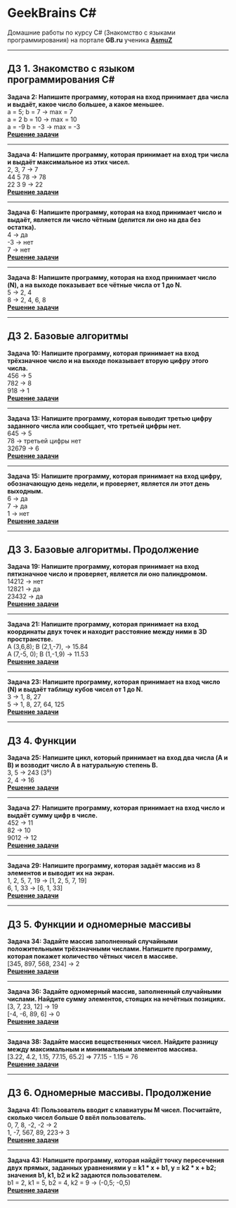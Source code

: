 
# GeekBrains C#

Домашние работы по курсу C# (Знакомство с языками программирования) на портале **GB.ru** ученика **[AsmuZ](http://asmuz.ru)**
____
## ДЗ 1. Знакомство с языком программирования С#

**Задача 2: Напишите программу, которая на вход принимает два числа и выдаёт, какое число большее, а какое меньшее.**  
a = 5; b = 7 -> max = 7  
a = 2 b = 10 -> max = 10  
a = -9 b = -3 -> max = -3  
[**Решение задачи**](https://github.com/asmuz/GB_C_sharp/tree/master/task02/Program.cs)
____
**Задача 4: Напишите программу, которая принимает на вход три числа и выдаёт максимальное из этих чисел.**  
2, 3, 7 -> 7  
44 5 78 -> 78  
22 3 9 -> 22  
[**Решение задачи**](https://github.com/asmuz/GB_C_sharp/tree/master/task04/Program.cs)
____
**Задача 6: Напишите программу, которая на вход принимает число и выдаёт, является ли число чётным (делится ли оно на два без остатка).**  
4 -> да  
-3 -> нет  
7 -> нет  
[**Решение задачи**](https://github.com/asmuz/GB_C_sharp/tree/master/task06/Program.cs)
____
**Задача 8: Напишите программу, которая на вход принимает число (N), а на выходе показывает все чётные числа от 1 до N.**  
5 -> 2, 4  
8 -> 2, 4, 6, 8  
[**Решение задачи**](https://github.com/asmuz/GB_C_sharp/tree/master/task08/Program.cs)
____

## ДЗ 2. Базовые алгоритмы

**Задача 10: Напишите программу, которая принимает на вход трёхзначное число и на выходе показывает вторую цифру этого числа.**  
456 -> 5  
782 -> 8  
918 -> 1  
[**Решение задачи**](https://github.com/asmuz/GB_C_sharp/tree/master/task10/Program.cs)
____
**Задача 13: Напишите программу, которая выводит третью цифру заданного числа или сообщает, что третьей цифры нет.**  
645 -> 5  
78 -> третьей цифры нет  
32679 -> 6  
[**Решение задачи**](https://github.com/asmuz/GB_C_sharp/tree/master/task13/Program.cs)
____
**Задача 15: Напишите программу, которая принимает на вход цифру, обозначающую день недели, и проверяет, является ли этот день выходным.**  
6 -> да  
7 -> да  
1 -> нет  
[**Решение задачи**](https://github.com/asmuz/GB_C_sharp/tree/master/task15/Program.cs)
____

## ДЗ 3. Базовые алгоритмы. Продолжение

**Задача 19: Напишите программу, которая принимает на вход пятизначное число и проверяет, является ли оно палиндромом.**  
14212 -> нет  
12821 -> да  
23432 -> да  
[**Решение задачи**](https://github.com/asmuz/GB_C_sharp/tree/master/task19/Program.cs)
____
**Задача 21: Напишите программу, которая принимает на вход координаты двух точек и находит расстояние между ними в 3D пространстве.**  
A (3,6,8); B (2,1,-7), -> 15.84  
A (7,-5, 0); B (1,-1,9) -> 11.53  
[**Решение задачи**](https://github.com/asmuz/GB_C_sharp/tree/master/task21/Program.cs)
____
**Задача 23: Напишите программу, которая принимает на вход число (N) и выдаёт таблицу кубов чисел от 1 до N.**  
3 -> 1, 8, 27  
5 -> 1, 8, 27, 64, 125  
[**Решение задачи**](https://github.com/asmuz/GB_C_sharp/tree/master/task23/Program.cs)
____

## ДЗ 4. Функции

**Задача 25: Напишите цикл, который принимает на вход два числа (A и B) и возводит число A в натуральную степень B.**  
3, 5 -> 243 (3⁵)  
2, 4 -> 16  
[**Решение задачи**](https://github.com/asmuz/GB_C_sharp/tree/master/task25/Program.cs)
____
**Задача 27: Напишите программу, которая принимает на вход число и выдаёт сумму цифр в числе.**  
452 -> 11  
82 -> 10  
9012 -> 12  
[**Решение задачи**](https://github.com/asmuz/GB_C_sharp/tree/master/task27/Program.cs)
____
**Задача 29: Напишите программу, которая задаёт массив из 8 элементов и выводит их на экран.**  
1, 2, 5, 7, 19 -> [1, 2, 5, 7, 19]  
6, 1, 33 -> [6, 1, 33]  
[**Решение задачи**](https://github.com/asmuz/GB_C_sharp/tree/master/task29/Program.cs)
____

## ДЗ 5. Функции и одномерные массивы

**Задача 34: Задайте массив заполненный случайными положительными трёхзначными числами. Напишите программу, которая покажет количество чётных чисел в массиве.**  
[345, 897, 568, 234] -> 2  
[**Решение задачи**](https://github.com/asmuz/GB_C_sharp/tree/master/task34/Program.cs)
____
**Задача 36: Задайте одномерный массив, заполненный случайными числами. Найдите сумму элементов, стоящих на нечётных позициях.**  
[3, 7, 23, 12] -> 19  
[-4, -6, 89, 6] -> 0  
[**Решение задачи**](https://github.com/asmuz/GB_C_sharp/tree/master/task36/Program.cs)
____
**Задача 38: Задайте массив вещественных чисел. Найдите разницу между максимальным и минимальным элементов массива.**  
[3.22, 4.2, 1.15, 77.15, 65.2] => 77.15 - 1.15 = 76  
[**Решение задачи**](https://github.com/asmuz/GB_C_sharp/tree/master/task38/Program.cs)
____

## ДЗ 6. Одномерные массивы. Продолжение

**Задача 41: Пользователь вводит с клавиатуры M чисел. Посчитайте, сколько чисел больше 0 ввёл пользователь.**  
0, 7, 8, -2, -2 -> 2  
1, -7, 567, 89, 223-> 3  
[**Решение задачи**](https://github.com/asmuz/GB_C_sharp/tree/master/task41/Program.cs)
____
**Задача 43: Напишите программу, которая найдёт точку пересечения двух прямых, заданных уравнениями y = k1 * x + b1, y = k2 * x + b2; значения b1, k1, b2 и k2 задаются пользователем.**  
b1 = 2, k1 = 5, b2 = 4, k2 = 9 -> (-0,5; -0,5)  
[**Решение задачи**](https://github.com/asmuz/GB_C_sharp/tree/master/task42/Program.cs)
____